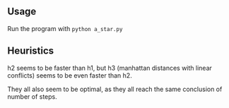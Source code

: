 ## Usage
Run the program with ``python a_star.py``

## Heuristics
h2 seems to be faster than h1, but h3 (manhattan distances with linear conflicts) seems to be even faster than h2.

They all also seem to be optimal, as they all reach the same conclusion of number of steps.
